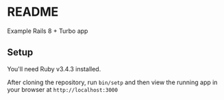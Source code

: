 # README

Example Rails 8 + Turbo app

## Setup

You'll need Ruby v3.4.3 installed.

After cloning the repository, run `bin/setp` and then view the running app in your browser at `http://localhost:3000`